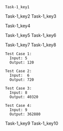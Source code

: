 ```ngMeta
Task-1_key1
```

Task-1_key2
Task-1_key3


Task-1_key4


Task-1_key5
Task-1_key6


Task-1_key7
Task-1_key8
```
Test Case 1:
  Input: 5
  Output: 120
```
```
Test Case 2:
  Input:  6
  Output: 720
```
```
Test Case 3:
  Input: 8
  Output: 40320
```
```
Test Case 4:
  Input: 9
  Output: 362880
```
Task-1_key9
Task-1_key10
